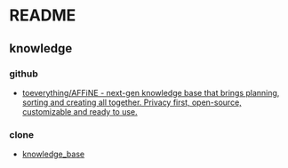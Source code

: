 # README

## knowledge

### github

* [toeverything/AFFiNE - next-gen knowledge base that brings planning, sorting and creating all together. Privacy first, open-source, customizable and ready to use.](https://github.com/toeverything/AFFiNE)

### clone

* [knowledge_base](./repo/knowledge_base.md)
